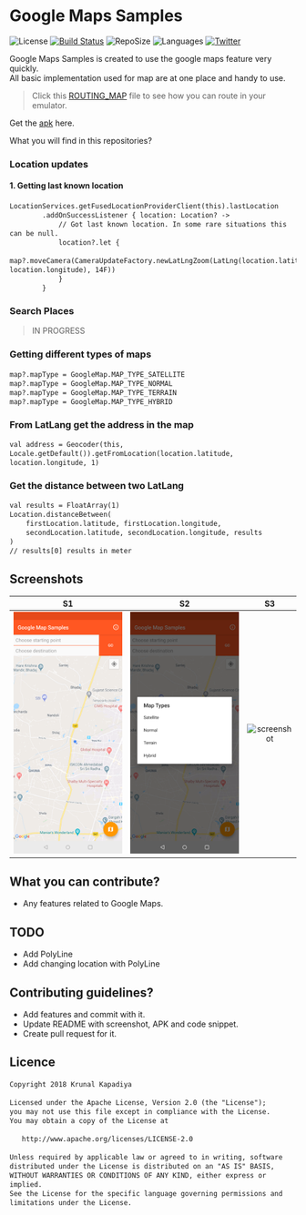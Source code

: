 # Google Maps Samples 
![License](https://img.shields.io/github/license/krunal3kapadiya/Google-Maps-Samples.svg)
[![Build Status](https://travis-ci.org/krunal3kapadiya/Google-Maps-Samples.svg?branch=master)](https://travis-ci.org/krunal3kapadiya/Google-Maps-Samples)
![RepoSize](https://img.shields.io/github/repo-size/krunal3kapadiya/Google-Maps-Samples)
![Languages](https://img.shields.io/github/languages/count/krunal3kapadiya/Google-Maps-Samples)
[![Twitter](https://img.shields.io/badge/Twitter-%40krunal3kapadiya-blue.svg)](https://twitter.com/krunal3kapadiya)

Google Maps Samples is created to use the google maps feature very quickly.  
All basic implementation used for map are at one place and handy to use.

> Click this [ROUTING_MAP](ROUTING_MAP.md) file to see how you can route in your emulator.

Get the [apk](misc/google_map_sample.apk) here.

What you will find in this repositories?

### Location updates
#### 1. Getting last known location
```
LocationServices.getFusedLocationProviderClient(this).lastLocation
        .addOnSuccessListener { location: Location? ->
            // Got last known location. In some rare situations this can be null.
            location?.let {
                map?.moveCamera(CameraUpdateFactory.newLatLngZoom(LatLng(location.latitude, location.longitude), 14F))
            }
        }
```
### Search Places

> IN PROGRESS

### Getting different types of maps
```
map?.mapType = GoogleMap.MAP_TYPE_SATELLITE
map?.mapType = GoogleMap.MAP_TYPE_NORMAL
map?.mapType = GoogleMap.MAP_TYPE_TERRAIN
map?.mapType = GoogleMap.MAP_TYPE_HYBRID
```
### From LatLang get the address in the map
```
val address = Geocoder(this, Locale.getDefault()).getFromLocation(location.latitude, location.longitude, 1)
```

### Get the distance between two LatLang

```
val results = FloatArray(1)
Location.distanceBetween(
    firstLocation.latitude, firstLocation.longitude,
    secondLocation.latitude, secondLocation.longitude, results
)
// results[0] results in meter
```

## Screenshots
|S1|S2|S3|
|:---:|:---:|:---:|
|![screenshot](screenshots/screenshot_1.png)|![screenshot](screenshots/screenshot_2.png)|![screenshot](screenshots/screenshot_3.png)|


## What you can contribute?
- Any features related to Google Maps.

## TODO
- Add PolyLine
- Add changing location with PolyLine

## Contributing guidelines?
- Add features and commit with it.
- Update README with screenshot, APK and code snippet.
- Create pull request for it.

## Licence
    Copyright 2018 Krunal Kapadiya

    Licensed under the Apache License, Version 2.0 (the "License");
    you may not use this file except in compliance with the License.
    You may obtain a copy of the License at

       http://www.apache.org/licenses/LICENSE-2.0

    Unless required by applicable law or agreed to in writing, software
    distributed under the License is distributed on an "AS IS" BASIS,
    WITHOUT WARRANTIES OR CONDITIONS OF ANY KIND, either express or implied.
    See the License for the specific language governing permissions and
    limitations under the License.
